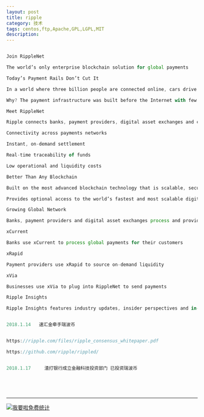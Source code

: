 ```yaml
---
layout: post
title: ripple
category: 技术
tags: centos,ftp,Apache,GPL,LGPL,MIT
description: 
---
```



```javascript

Join RippleNet

The world’s only enterprise blockchain solution for global payments

Today’s Payment Rails Don’t Cut It

In a world where three billion people are connected online, cars drive themselves and appliances can communicate, global payments are still stuck in the disco era.

Why? The payment infrastructure was built before the Internet with few updates.

Meet RippleNet

Ripple connects banks, payment providers, digital asset exchanges and corporates via RippleNet to provide one frictionless experience to send money globally.

Connectivity across payments networks

Instant, on-demand settlement

Real-time traceability of funds

Low operational and liquidity costs

Better Than Any Blockchain

Built on the most advanced blockchain technology that is scalable, secure and interoperates different networks.

Provides optional access to the world’s fastest and most scalable digital asset for payments, XRP.

Growing Global Network

Banks, payment providers and digital asset exchanges process and provide liquidity for payments on RippleNet, creating new, competitive cross-border payments services for their customers.

xCurrent

Banks use xCurrent to process global payments for their customers

xRapid

Payment providers use xRapid to source on-demand liquidity

xVia

Businesses use xVia to plug into RippleNet to send payments

Ripple Insights

Ripple Insights features industry updates, insider perspectives and in-depth market analysis.


2018.1.14   速汇金牵手瑞波币


https://ripple.com/files/ripple_consensus_whitepaper.pdf

https://github.com/ripple/rippled/


2018.1.17     渣打银行成立金融科技投资部门 已投资瑞波币






```



---


<script language="javascript" type="text/javascript" src="//js.users.51.la/19176892.js"></script>
<noscript><a href="//www.51.la/?19176892" target="_blank"><img alt="&#x6211;&#x8981;&#x5566;&#x514D;&#x8D39;&#x7EDF;&#x8BA1;" src="//img.users.51.la/19176892.asp" style="border:none" /></a></noscript>

